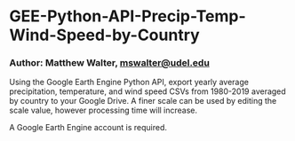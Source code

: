 # GEE-Python-API-Precip-Temp-Wind-Speed-by-Country

### Author: Matthew Walter, mswalter@udel.edu

Using the Google Earth Engine Python API, export yearly average precipitation, temperature, and wind speed CSVs from 1980-2019 averaged by country to your Google Drive.
A finer scale can be used by editing the scale value, however processing time will increase.

A Google Earth Engine account is required.
